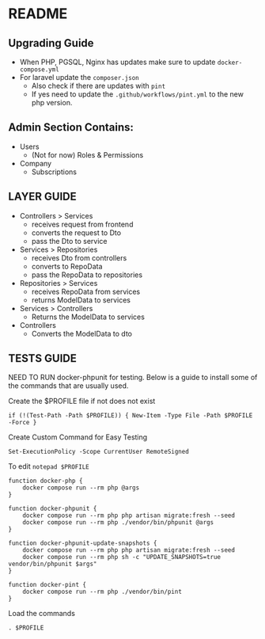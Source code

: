 # README

## Upgrading Guide
- When PHP, PGSQL, Nginx has updates make sure to update `docker-compose.yml`
- For laravel update the `composer.json`
  - Also check if there are updates with `pint`
  - If yes need to update the `.github/workflows/pint.yml` to the new php version.

## Admin Section Contains:
- Users
    - (Not for now) Roles & Permissions
- Company
    - Subscriptions

## LAYER GUIDE
- Controllers > Services
  - receives request from frontend
  - converts the request to Dto
  - pass the Dto to service
- Services > Repositories
  - receives Dto from controllers
  - converts to RepoData
  - pass the RepoData to repositories
- Repositories > Services
  - receives RepoData from services
  - returns ModelData to services
- Services > Controllers
  - Returns the ModelData to services
- Controllers
  - Converts the ModelData to dto

## TESTS GUIDE

NEED TO RUN docker-phpunit for testing. Below is a guide to install some of the commands that are usually used.

Create the $PROFILE file if not does not exist
```
if (!(Test-Path -Path $PROFILE)) { New-Item -Type File -Path $PROFILE -Force }
```

Create Custom Command for Easy Testing
```
Set-ExecutionPolicy -Scope CurrentUser RemoteSigned
```

To edit 
```notepad $PROFILE```

```
function docker-php {
    docker compose run --rm php @args
}

function docker-phpunit {
    docker compose run --rm php php artisan migrate:fresh --seed
    docker compose run --rm php ./vendor/bin/phpunit @args
}

function docker-phpunit-update-snapshots {
    docker compose run --rm php php artisan migrate:fresh --seed
    docker compose run --rm php sh -c "UPDATE_SNAPSHOTS=true vendor/bin/phpunit $args"
}

function docker-pint {
    docker compose run --rm php ./vendor/bin/pint
}
```

Load the commands
```
. $PROFILE
```
